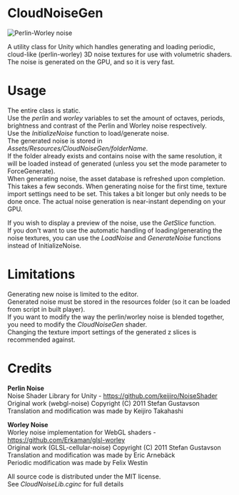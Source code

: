 # CloudNoiseGen
<img src="http://fewes.se/img/PerlinWorley.jpg" alt="Perlin-Worley noise"></img>

A utility class for Unity which handles generating and loading periodic, cloud-like (perlin-worley) 3D noise textures for use with volumetric shaders. The noise is generated on the GPU, and so it is very fast.

# Usage
The entire class is static.<br>
Use the <i>perlin</i> and <i>worley</i> variables to set the amount of octaves, periods, brightness and contrast of the Perlin and Worley noise respectively.<br>
Use the <i>InitializeNoise</i> function to load/generate noise.<br>
The generated noise is stored in <i>Assets/Resources/CloudNoiseGen/folderName</i>.<br>
If the folder already exists and contains noise with the same resolution, it will be loaded instead of generated (unless you set the mode parameter to ForceGenerate).<br>
When generating noise, the asset database is refreshed upon completion. This takes a few seconds. When generating noise for the first time, texture import settings need to be set. This takes a bit longer but only needs to be done once. The actual noise generation is near-instant depending on your GPU.
  
If you wish to display a preview of the noise, use the <i>GetSlice</i> function.<br>
If you don't want to use the automatic handling of loading/generating the noise textures, you can use the <i>LoadNoise</i> and <i>GenerateNoise</i> functions instead of InitializeNoise.
  
# Limitations
Generating new noise is limited to the editor.<br>
Generated noise must be stored in the resources folder (so it can be loaded from script in built player).<br>
If you want to modify the way the perlin/worley noise is blended together, you need to modify the <i>CloudNoiseGen</i> shader.<br>
Changing the texture import settings of the generated z slices is recommended against.

# Credits
<b>Perlin Noise</b> <br>
Noise Shader Library for Unity - https://github.com/keijiro/NoiseShader <br>
Original work (webgl-noise) Copyright (C) 2011 Stefan Gustavson <br>
Translation and modification was made by Keijiro Takahashi

<b>Worley Noise</b> <br>
Worley noise implementation for WebGL shaders - https://github.com/Erkaman/glsl-worley <br>
Original work (GLSL-cellular-noise) Copyright (C) 2011 Stefan Gustavson <br>
Translation and modification was made by Eric Arnebäck <br>
Periodic modification was made by Felix Westin

All source code is distributed under the MIT license.<br>
See <i>CloudNoiseLib.cginc</i> for full details
